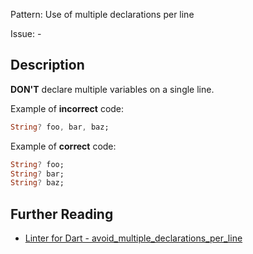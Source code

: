 Pattern: Use of multiple declarations per line

Issue: -

## Description

**DON'T** declare multiple variables on a single line.

Example of **incorrect** code:

```dart
String? foo, bar, baz;
```

Example of **correct** code:

```dart
String? foo;
String? bar;
String? baz;
```

## Further Reading

* [Linter for Dart - avoid_multiple_declarations_per_line](https://dart.dev/tools/linter-rules/avoid_multiple_declarations_per_line)